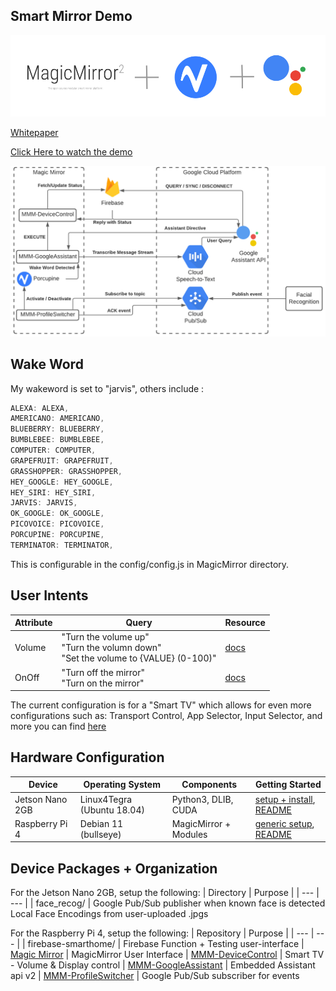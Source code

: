 ## Smart Mirror Demo

![Banner](./firebase-smarthome/src/MyMirror.png)

[Whitepaper](./532-smart-mirror.pdf)

[Click Here to watch the demo](https://www.youtube.com/watch?v=5QshXc3VS9g)

![](./mirror-arch.png)

## Wake Word
My wakeword is set to "jarvis", others include :
``` js
ALEXA: ALEXA,
AMERICANO: AMERICANO,
BLUEBERRY: BLUEBERRY,
BUMBLEBEE: BUMBLEBEE,
COMPUTER: COMPUTER,
GRAPEFRUIT: GRAPEFRUIT,
GRASSHOPPER: GRASSHOPPER,
HEY_GOOGLE: HEY_GOOGLE,
HEY_SIRI: HEY_SIRI,
JARVIS: JARVIS,
OK_GOOGLE: OK_GOOGLE,
PICOVOICE: PICOVOICE,
PORCUPINE: PORCUPINE,
TERMINATOR: TERMINATOR,
```
This is configurable in the config/config.js in MagicMirror directory. 

## User Intents
| Attribute | Query | Resource |
| --- | --- | --- |
| Volume | "Turn the volume up" <br> "Turn the volumn down" <br> "Set the volume to {VALUE} (0-100)" | [docs](https://developers.google.com/assistant/smarthome/traits/volume)
| OnOff | "Turn off the mirror" <br> "Turn on the mirror" | [docs](https://developers.google.com/assistant/smarthome/traits/onoff)

The current configuration is for a "Smart TV" which allows for even more configurations such as: Transport Control, App Selector, Input Selector, and more you can find [here](https://developers.google.com/assistant/smarthome/guides/tv)

## Hardware Configuration
| Device | Operating System | Components | Getting Started |
| --- | --- | --- | --- | 
| Jetson Nano 2GB | Linux4Tegra (Ubuntu 18.04) | Python3, DLIB, CUDA | [setup + install](https://developer.nvidia.com/embedded/learn/get-started-jetson-nano-2gb-devkit), [README](./face_recog/README.md) |
| Raspberry Pi 4 | Debian 11 (bullseye) | MagicMirror + Modules | [generic setup](https://www.raspberrypi.com/documentation/computers/getting-started.html), [README](./firebase-smarthome/README.md)

## Device Packages + Organization
For the Jetson Nano 2GB, setup the following: 
| Directory | Purpose |
| --- | --- |
| face_recog/ | Google Pub/Sub publisher when known face is detected <br> Local Face Encodings from user-uploaded .jpgs

For the Raspberry Pi 4, setup the following:
| Repository | Purpose |
| --- | --- |
| firebase-smarthome/ | Firebase Function + Testing user-interface
| [Magic Mirror](https://github.com/MichMich/MagicMirror) | MagicMirror User Interface
| [MMM-DeviceControl](https://github.com/jeffmur/MMM-DeviceControl) | Smart TV - Volume & Display control
| [MMM-GoogleAssistant](https://github.com/jeffmur/MMM-GoogleAssistant) | Embedded Assistant api v2
| [MMM-ProfileSwitcher](https://github.com/jeffmur/MMM-ProfileSwitcher) | Google Pub/Sub subscriber for events

